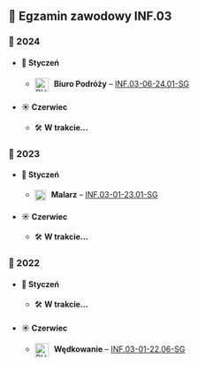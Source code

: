## 🧪 Egzamin zawodowy INF.03

### 📅 2024
- #### 🧊 Styczeń
  - <img src="[PHP](https://img.icons8.com/?size=100&id=ew8X3wM9rXiK&format=png&color=000000)" alt="PHP" width="25" style="vertical-align: middle; margin-right: 6px;" /> **Biuro Podróży** – [INF.03-06-24.01-SG](INF.03-06-24.01-SG)
- #### ☀️ Czerwiec
  - 🛠️ **W trakcie...**

### 📅 2023
- #### 🧊 Styczeń
  - <img src="[JavaScript](https://img.icons8.com/?size=100&id=PXTY4q2Sq2lG&format=png&color=000000)" alt="JavaScript" width="20" style="vertical-align: middle; margin-right: 6px;" /> **Malarz** – [INF.03-01-23.01-SG](INF.03-01-23.01-SG)
- #### ☀️ Czerwiec
  - 🛠️ **W trakcie...**

### 📅 2022
- #### 🧊 Styczeń
  - 🛠️ **W trakcie...**
- #### ☀️ Czerwiec
  - <img src="[PHP](https://img.icons8.com/?size=100&id=ew5sPNbvz6Dw&format=png&color=000000)" alt="PHP" width="25" style="vertical-align: middle; margin-right: 6px;" /> **Wędkowanie** – [INF.03-01-22.06-SG](INF.03-01-22.06-SG)
